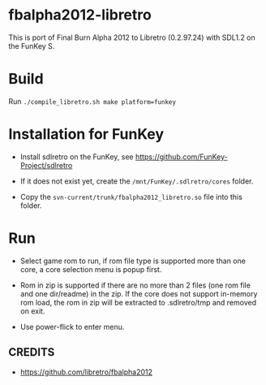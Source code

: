 # fbalpha2012-libretro

This is port of Final Burn Alpha 2012 to Libretro (0.2.97.24) with
SDL1.2 on the FunKey S.

# Build

Run `./compile_libretro.sh make platform=funkey`

# Installation for FunKey

* Install sdlretro on the FunKey, see
  https://github.com/FunKey-Project/sdlretro

* If it does not exist yet, create the `/mnt/FunKey/.sdlretro/cores`
  folder.

* Copy the `svn-current/trunk/fbalpha2012_libretro.so` file into this
  folder.

# Run

* Select game rom to run, if rom file type is supported more than one
  core, a core selection menu is popup first.

* Rom in zip is supported if there are no more than 2 files (one rom
  file and one dir/readme) in the zip. If the core does not support
  in-memory rom load, the rom in zip will be extracted to
  .sdlretro/tmp and removed on exit.

* Use power-flick to enter menu.

## CREDITS

* https://github.com/libretro/fbalpha2012
